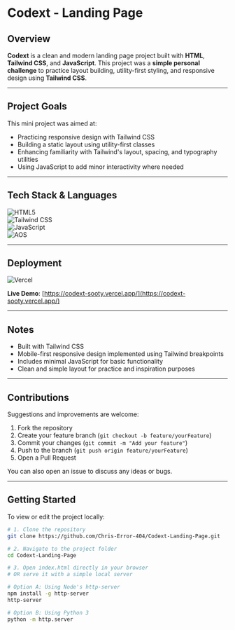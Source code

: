 # Codext - Landing Page

## Overview

**Codext** is a clean and modern landing page project built with **HTML**, **Tailwind CSS**, and **JavaScript**. This project was a **simple personal challenge** to practice layout building, utility-first styling, and responsive design using **Tailwind CSS**.

---

## Project Goals

This mini project was aimed at:

- Practicing responsive design with Tailwind CSS  
- Building a static layout using utility-first classes  
- Enhancing familiarity with Tailwind's layout, spacing, and typography utilities  
- Using JavaScript to add minor interactivity where needed

---

## Tech Stack & Languages

![HTML5](https://img.shields.io/badge/-HTML5-E34F26?logo=html5&logoColor=white&style=for-the-badge)  
![Tailwind CSS](https://img.shields.io/badge/-Tailwind%20CSS-38B2AC?logo=tailwind-css&logoColor=white&style=for-the-badge)  
![JavaScript](https://img.shields.io/badge/-JavaScript-F0DB4F?logo=javascript&logoColor=black&style=for-the-badge)  
![AOS](https://img.shields.io/badge/-AOS%20CSS-29A19C?logo=css3&logoColor=white&style=for-the-badge)

---

## Deployment

![Vercel](https://img.shields.io/badge/-Vercel-000000?logo=vercel&logoColor=white&style=for-the-badge)  

**Live Demo**: [https://codext-sooty.vercel.app/](https://codext-sooty.vercel.app/)

---

## Notes

- Built with Tailwind CSS 
- Mobile-first responsive design implemented using Tailwind breakpoints  
- Includes minimal JavaScript for basic functionality  
- Clean and simple layout for practice and inspiration purposes

---

## Contributions

Suggestions and improvements are welcome:  

1. Fork the repository  
2. Create your feature branch (`git checkout -b feature/yourFeature`)  
3. Commit your changes (`git commit -m "Add your feature"`)  
4. Push to the branch (`git push origin feature/yourFeature`)  
5. Open a Pull Request  

You can also open an issue to discuss any ideas or bugs.

---

## Getting Started

To view or edit the project locally:

```bash
# 1. Clone the repository
git clone https://github.com/Chris-Error-404/Codext-Landing-Page.git

# 2. Navigate to the project folder
cd Codext-Landing-Page

# 3. Open index.html directly in your browser
# OR serve it with a simple local server

# Option A: Using Node's http-server
npm install -g http-server
http-server

# Option B: Using Python 3
python -m http.server
```
